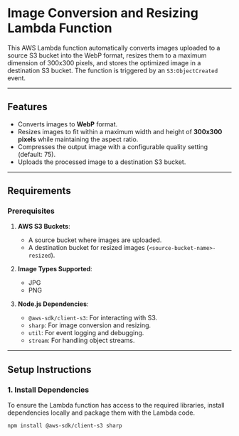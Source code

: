 # Image Conversion and Resizing Lambda Function

This AWS Lambda function automatically converts images uploaded to a source S3 bucket into the WebP format, resizes them to a maximum dimension of 300x300 pixels, and stores the optimized image in a destination S3 bucket. The function is triggered by an `S3:ObjectCreated` event.

---

## Features

- Converts images to **WebP** format.
- Resizes images to fit within a maximum width and height of **300x300 pixels** while maintaining the aspect ratio.
- Compresses the output image with a configurable quality setting (default: 75).
- Uploads the processed image to a destination S3 bucket.

---

## Requirements

### Prerequisites

1. **AWS S3 Buckets**: 
   - A source bucket where images are uploaded.
   - A destination bucket for resized images (`<source-bucket-name>-resized`).

2. **Image Types Supported**: 
   - JPG
   - PNG

3. **Node.js Dependencies**:
   - `@aws-sdk/client-s3`: For interacting with S3.
   - `sharp`: For image conversion and resizing.
   - `util`: For event logging and debugging.
   - `stream`: For handling object streams.

---

## Setup Instructions

### 1. Install Dependencies
To ensure the Lambda function has access to the required libraries, install dependencies locally and package them with the Lambda code.

```bash
npm install @aws-sdk/client-s3 sharp


